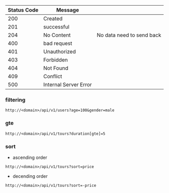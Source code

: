 |Status Code|Message||
|---|---|---|
|200|Created||
|201|successful||
|204|No Content|No data need to send back|
|400|bad request||
|401|Unauthorized||
|403|Forbidden||
|404|Not Found||
|409|Conflict||
|500|Internal Server Error||

### filtering

```
http://<domain>/api/v1/users?age=100&gender=male
```

### gte

```
http://<domain>/api/v1/tours?duration[gte]=5
```

### sort

- ascending order
```
http://<domain>/api/v1/tours?sort=price
```

- decending order
```
http://<domain>/api/v1/tours?sort=-price
```